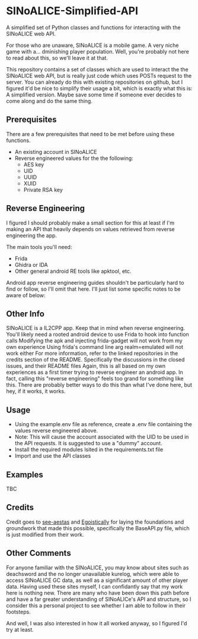 # SINoALICE-Simplified-API

A simplified set of Python classes and functions for interacting with the SINoALICE web API.

For those who are unaware, SINoALICE is a mobile game. A very niche game with a... dminishing player population. Well, you're probably not here to read about this, so we'll leave it at that.

This repository contains a set of classes which are used to interact the the SINoALICE web API, but is really just code which uses POSTs request to the server. You can already do this with existing repositories on github, but I figured it'd be nice to simplify their usage a bit, which is exactly what this is: A simplified version. Maybe save some time if someone ever decides to come along and do the same thing.

## Prerequisites

There are a few prerequisites that need to be met before using these functions.

- An existing account in SINoALICE
- Reverse engineered values for the the following:
  - AES key
  - UID
  - UUID
  - XUID
  - Private RSA key

## Reverse Engineering

I figured I should probably make a small section for this at least if I'm making an API that heavily depends on values retrieved from reverse engineering the app.

The main tools you'll need:
- Frida
- Ghidra or IDA
- Other general android RE tools like apktool, etc.

Android app reverse engineering guides shouldn't be particularly hard to find or follow, so I'll omit that here. I'll just list some specific notes to be aware of below:

## Other Info

SINoALICE is a IL2CPP app. Keep that in mind when reverse engineering.
You'll likely need a rooted android device to use Frida to hook into function calls
Modifying the apk and injecting frida-gadget will not work from my own experience
Using frida's command line arg realm=emulated will not work either
For more information, refer to the linked repositories in the credits section of the README. Specifically the discussions in the closed issues, and their README files
Again, this is all based on my own experiences as a first timer trying to reverse engineer an android app. In fact, calling this "reverse engineering" feels too grand for something like this. There are probably better ways to do this than what I've done here, but hey, if it works, it works.

## Usage

- Using the example.env file as reference, create a .env file containing the values reverse engineered above.
- Note: This will cause the account associated with the UID to be used in the API requests. It is suggested to use a "dummy" account.
- Install the required modules lsited in the requirements.txt file
- Import and use the API classes

## Examples

TBC

## Credits

Credit goes to [see-aestas](https://github.com/see-aestas/SINoALICE-API) and [Egoistically](https://github.com/Egoistically/SINoALICE) for laying the foundations and groundwork that made this possible, specifically the BaseAPI.py file, which is just modified from their work.

## Other Comments

For anyone familiar with the SINoALICE, you may know about sites such as deachsword and the no longer unavailable kurelog, which were able to access SINoALICE GC data, as well as a significant amount of other player data. Having used these sites myself, I can confidantly say that my work here is nothing new. There are many who have been down this path before and have a far greater understanding of SINoALICe's API and structure, so I consider this a personal project to see whether I am able to follow in their footsteps.

And well, I was also interested in how it all worked anyway, so I figured I'd try at least.
